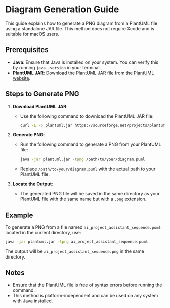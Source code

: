 # Diagram Generation Guide

This guide explains how to generate a PNG diagram from a PlantUML file using a standalone JAR file. This method does not require Xcode and is suitable for macOS users.

## Prerequisites

- **Java**: Ensure that Java is installed on your system. You can verify this by running `java -version` in your terminal.
- **PlantUML JAR**: Download the PlantUML JAR file from the [PlantUML website](http://plantuml.com/download).

## Steps to Generate PNG

1. **Download PlantUML JAR**:

   - Use the following command to download the PlantUML JAR file:
     ```bash
     curl -L -o plantuml.jar https://sourceforge.net/projects/plantuml/files/plantuml.jar/download
     ```

2. **Generate PNG**:

   - Run the following command to generate a PNG from your PlantUML file:
     ```bash
     java -jar plantuml.jar -tpng /path/to/your/diagram.puml
     ```
   - Replace `/path/to/your/diagram.puml` with the actual path to your PlantUML file.

3. **Locate the Output**:
   - The generated PNG file will be saved in the same directory as your PlantUML file with the same name but with a `.png` extension.

## Example

To generate a PNG from a file named `ai_project_assistant_sequence.puml` located in the current directory, use:

```bash
java -jar plantuml.jar -tpng ai_project_assistant_sequence.puml
```

The output will be `ai_project_assistant_sequence.png` in the same directory.

## Notes

- Ensure that the PlantUML file is free of syntax errors before running the command.
- This method is platform-independent and can be used on any system with Java installed.
